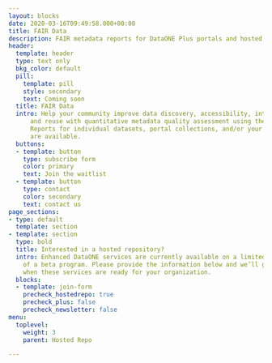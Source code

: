 ```yaml
---
layout: blocks
date: 2020-03-16T09:49:58.000+00:00
title: FAIR Data
description: FAIR metadata reports for DataONE Plus portals and hosted repositories.
header:
  template: header
  type: text only
  bkg_color: default
  pill:
    template: pill
    style: secondary
    text: Coming soon
  title: FAIR Data
  intro: Help your community improve data discovery, accessibility, interoperability,
      and reuse with quantitative metadata quality assessment using the FAIR principles.
      Reports for individual datasets, portal collections, and/or your entire repository
      are available.
  buttons:
  - template: button
    type: subscribe form
    color: primary
    text: Join the waitlist
  - template: button
    type: contact
    color: secondary
    text: contact us
page_sections:
- type: default
  template: section
- template: section
  type: bold
  title: Interested in a hosted repository?
  intro: Enhanced DataONE services are currently available on a limited basis as part
    of a beta program. Please provide the information below and we’ll get in touch
    when these services are ready for your organization.
  blocks:
  - template: join-form
    precheck_hostedrepo: true
    precheck_plus: false
    precheck_newsletter: false
menu:
  toplevel:
    weight: 3
    parent: Hosted Repo

---
```


